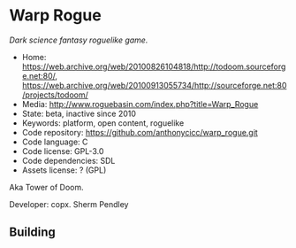 # Warp Rogue

_Dark science fantasy roguelike game._

- Home: https://web.archive.org/web/20100826104818/http://todoom.sourceforge.net:80/, https://web.archive.org/web/20100913055734/http://sourceforge.net:80/projects/todoom/
- Media: http://www.roguebasin.com/index.php?title=Warp_Rogue
- State: beta, inactive since 2010
- Keywords: platform, open content, roguelike
- Code repository: https://github.com/anthonycicc/warp_rogue.git
- Code language: C
- Code license: GPL-3.0
- Code dependencies: SDL
- Assets license: ? (GPL)

Aka Tower of Doom.

Developer: copx. Sherm Pendley

## Building
